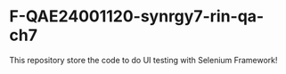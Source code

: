 # F-QAE24001120-synrgy7-rin-qa-ch7
This repository store the code to do UI testing with Selenium Framework!
